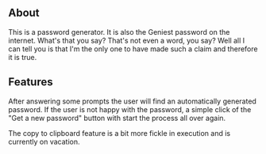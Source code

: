 ## About

This is a password generator. It is also the Geniest password on the internet. What's that you say? That's not even a word, you say? Well all I can tell you is that I'm the only one to have made such a claim and therefore it is true.

## Features

After answering some prompts the user will find an automatically generated password. If the user is not happy with the password, a simple click of the "Get a new password" button with start the process all over again.

The copy to clipboard feature is a bit more fickle in execution and is currently on vacation.
